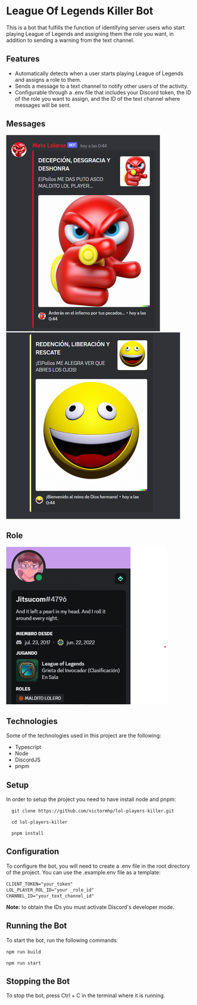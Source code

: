 # League Of Legends Killer Bot

This is a bot that fulfills the function of identifying server users who start playing League of Legends and assigning them the role you want, in addition to sending a warning from the text channel.

## Features
 - Automatically detects when a user starts playing League of Legends and assigns a role to them.
 - Sends a message to a text channel to notify other users of the activity.
 - Configurable through a .env file that includes your Discord token, the ID of the role you want to assign, and the ID of the text channel where messages will be sent.  

  
## Messages  
![](images/playing.png)
![](images/stop.png)

## Role  
![](images/role.png)
  
## Technologies

Some of the technologies used in this project are the following:

- Typescript
- Node
- DiscordJS
- pnpm


## Setup

In order to setup the project you need to have install node and pnpm:

 ```
   git clone https://github.com/victormhp/lol-players-killer.git
 ```
 ```
   cd lol-players-killer
 ```
 ```
   pnpm install
 ```


## Configuration
To configure the bot, you will need to create a .env file in the root directory of the project. You can use the .example.env file as a template:

```
CLIENT_TOKEN="your_token"
LOL_PLAYER_ROL_ID="your _role_id"
CHANNEL_ID="your_text_channel_id"
```

**Note:** to obtain the IDs you must activate Discord's developer mode.


## Running the Bot
To start the bot, run the following commands:

```
npm run build
```
```
npm run start
```

## Stopping the Bot
To stop the bot, press Ctrl + C in the terminal where it is running.